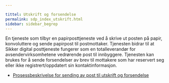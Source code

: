 ```yaml
---

tittel: Utskrift og forsendelse
permalink: sdp_index_utskrift.html
sidebar: sidebar_begrep
---
```


En tjeneste som tilbyr en papirposttjeneste ved å skrive ut posten på
papir, konvoluttere og sende papirpost til postmottaker.  Tjenesten bidrar til at Sikker digital posttjeneste fungerer som en
totalleverandør for avsendervirksomhetene vedrørende post til innbyggere.  Tjenesten kan brukes for å sende forsendelser av brev til mottakere som har reservert seg eller ikke registrert/oppdatert sin
kontaktinformasjon.

  - [Prosessbeskrivelse for sending av post til utskrift og
    forsendelse](../felleslosninger/sdp_forretningsprosess_utskrift.html)
